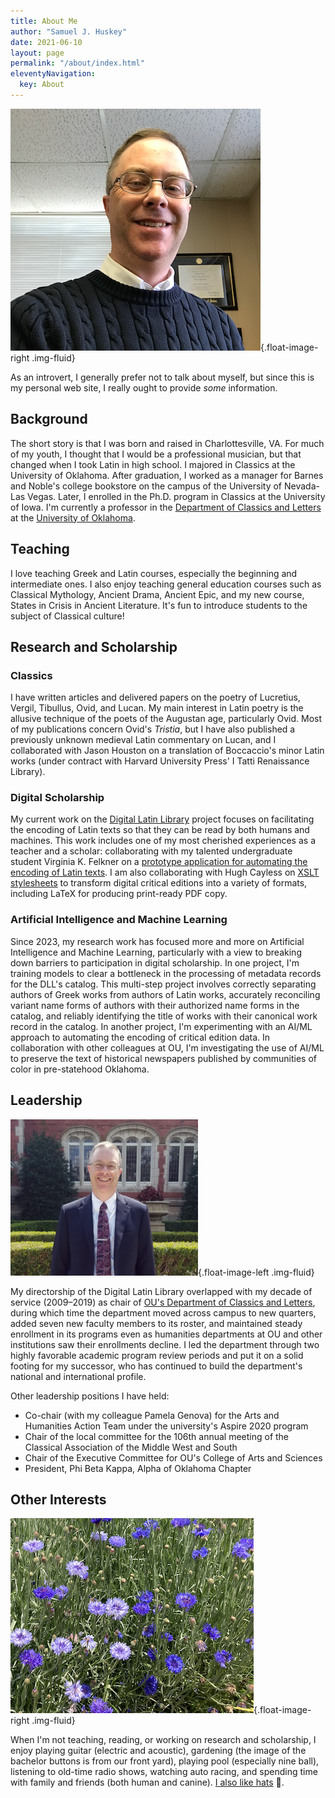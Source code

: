 ```yaml
---
title: About Me
author: "Samuel J. Huskey"
date: 2021-06-10
layout: page
permalink: "/about/index.html"
eleventyNavigation:
  key: About
---
```


![Sam Huskey](/assets/images/sweater.png){.float-image-right .img-fluid}

As an introvert, I generally prefer not to talk about myself, but since this is my personal web site, I really ought to provide _some_ information.

## Background

The short story is that I was born and raised in Charlottesville, VA. For much of my youth, I thought that I would be a professional musician, but that changed when I took Latin in high school. I majored in Classics at the University of Oklahoma. After graduation, I worked as a manager for Barnes and Noble's college bookstore on the campus of the University of Nevada-Las Vegas. Later, I enrolled in the Ph.D. program in Classics at the University of Iowa. I'm currently a professor in the [Department of Classics and Letters](https://www.ou.edu/cas/classicsandletters) at the [University of Oklahoma](https://ou.edu/).

## Teaching

I love teaching Greek and Latin courses, especially the beginning and intermediate ones. I also enjoy teaching general education courses such as Classical Mythology, Ancient Drama, Ancient Epic, and my new course, States in Crisis in Ancient Literature. It's fun to introduce students to the subject of Classical culture!

## Research and Scholarship

### Classics

I have written articles and delivered papers on the poetry of Lucretius, Vergil, Tibullus, Ovid, and Lucan. My main interest in Latin poetry is the allusive technique of the poets of the Augustan age, particularly Ovid. Most of my publications concern Ovid's *Tristia*, but I have also published a previously unknown medieval Latin commentary on Lucan, and I collaborated with Jason Houston on a translation of Boccaccio's minor Latin works (under contract with Harvard University Press' I Tatti Renaissance Library).

### Digital Scholarship

My current work on the [Digital Latin Library](https://digitallatin.org/) project focuses on facilitating the encoding of Latin texts so that they can be read by both humans and machines. This work includes one of my most cherished experiences as a teacher and a scholar: collaborating with my talented undergraduate student Virginia K. Felkner on a [prototype application for automating the encoding of Latin texts](http://doi:10.5281/zenodo.2658751). I am also collaborating with Hugh Cayless on [XSLT stylesheets](http://doi.org/10.5281/zenodo.3698122) to transform digital critical editions into a variety of formats, including LaTeX for producing print-ready PDF copy.

### Artificial Intelligence and Machine Learning

Since 2023, my research work has focused more and more on Artificial Intelligence and Machine Learning, particularly with a view to breaking down barriers to participation in digital scholarship. In one project, I'm training models to clear a bottleneck in the processing of metadata records for the DLL's catalog. This multi-step project involves correctly separating authors of Greek works from authors of Latin works, accurately reconciling variant name forms of authors with their authorized name forms in the catalog, and reliably identifying the title of works with their canonical work record in the catalog. In another project, I'm experimenting with an AI/ML approach to automating the encoding of critical edition data. In collaboration with other colleagues at OU, I'm investigating the use of AI/ML to preserve the text of historical newspapers published by communities of color in pre-statehood Oklahoma.

## Leadership

![Sam Huskey](/assets/images/sjhuskey-2017.jpg){.float-image-left .img-fluid}

My directorship of the Digital Latin Library overlapped with my decade of service (2009–2019) as chair of [OU's Department of Classics and Letters](https://ou.edu/cas/classicsandletters/), during which time the department moved across campus to new quarters, added seven new faculty members to its roster, and maintained steady enrollment in its programs even as humanities departments at OU and other institutions saw their enrollments decline. I led the department through two highly favorable academic program review periods and put it on a solid footing for my successor, who has continued to build the department's national and international profile.

Other leadership positions I have held:

- Co-chair (with my colleague Pamela Genova) for the Arts and Humanities Action Team under the university's Aspire 2020 program
- Chair of the local committee for the 106th annual meeting of the Classical Association of the Middle West and South
- Chair of the Executive Committee for OU's College of Arts and Sciences
- President, Phi Beta Kappa, Alpha of Oklahoma Chapter

## Other Interests

![Bachelor buttons](/assets/images/flowers.png){.float-image-right .img-fluid}

When I'm not teaching, reading, or working on research and scholarship, I enjoy playing guitar (electric and acoustic), gardening (the image of the bachelor buttons is from our front yard), playing pool (especially nine ball), listening to old-time radio shows, watching auto racing, and spending time with family and friends (both human and canine). [I also like hats](hats.html) 🤠.
